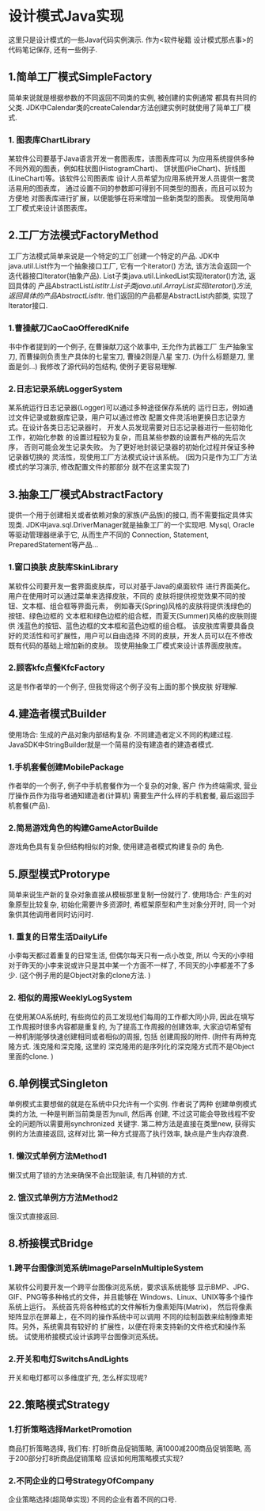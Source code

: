 # 设计模式Java实现
这里只是设计模式的一些Java代码实例演示. 
作为<软件秘籍 设计模式那点事>的代码笔记保存, 还有一些例子. 
## 1.简单工厂模式SimpleFactory
简单来说就是根据参数的不同返回不同类的实例, 被创建的实例通常
都具有共同的父类. 
JDK中Calendar类的createCalendar方法创建实例时就使用了简单工厂模式. 
### 1. 图表库ChartLibrary
某软件公司要基于Java语言开发一套图表库，该图表库可以
为应用系统提供多种不同外观的图表，例如柱状图(HistogramChart)、
饼状图(PieChart)、折线图(LineChart)等。该软件公司图表库
设计人员希望为应用系统开发人员提供一套灵活易用的图表库，
通过设置不同的参数即可得到不同类型的图表，而且可以较为方便地
对图表库进行扩展，以便能够在将来增加一些新类型的图表。
现使用简单工厂模式来设计该图表库。

## 2.工厂方法模式FactoryMethod
工厂方法模式简单来说是一个特定的工厂创建一个特定的产品. 
JDK中java.util.List作为一个抽象接口工厂, 它有一个iterator()
方法, 该方法会返回一个迭代器接口Iterator(抽象产品). 
List子类java.util.LinkedList实现iterator()方法, 返回具体的
产品AbstractList$ListItr. 
List子类java.util.ArrayList实现iterator()方法, 返回具体的
产品AbstractList$Itr. 
他们返回的产品都是AbstractList内部类, 实现了Iterator接口. 
### 1.曹操献刀CaoCaoOfferedKnife
书中作者提到的一个例子, 在曹操献刀这个故事中, 王允作为武器工厂
生产抽象宝刀, 而曹操则负责生产具体的七星宝刀, 曹操2则是八星
宝刀. (为什么标题是刀, 里面是剑...)
我修改了源代码的包结构, 使例子更容易理解. 
### 2.日志记录系统LoggerSystem
某系统运行日志记录器(Logger)可以通过多种途径保存系统的
运行日志，例如通过文件记录或数据库记录，用户可以通过修改
配置文件灵活地更换日志记录方式。在设计各类日志记录器时，
开发人员发现需要对日志记录器进行一些初始化工作，初始化参数
的设置过程较为复杂，而且某些参数的设置有严格的先后次序，
否则可能会发生记录失败。
为了更好地封装记录器的初始化过程并保证多种记录器切换的
灵活性，现使用工厂方法模式设计该系统。
(因为只是作为工厂方法模式的学习演示, 修改配置文件的那部分
就不在这里实现了)

## 3.抽象工厂模式AbstractFactory
提供一个用于创建相关或者依赖对象的家族(产品族)的接口, 
而不需要指定具体实现类. 
JDK中java.sql.DriverManager就是抽象工厂的一个实现吧. 
Mysql, Oracle等驱动管理器继承于它, 从而生产不同的
Connection, Statement, PreparedStatement等产品…
### 1.窗口换肤 皮肤库SkinLibrary
某软件公司要开发一套界面皮肤库，可以对基于Java的桌面软件
进行界面美化。用户在使用时可以通过菜单来选择皮肤，不同的
皮肤将提供视觉效果不同的按钮、文本框、组合框等界面元素，
例如春天(Spring)风格的皮肤将提供浅绿色的按钮、绿色边框的
文本框和绿色边框的组合框，而夏天(Summer)风格的皮肤则提供
浅蓝色的按钮、蓝色边框的文本框和蓝色边框的组合框。
该皮肤库需要具备良好的灵活性和可扩展性，用户可以自由选择
不同的皮肤，开发人员可以在不修改既有代码的基础上增加新的皮肤。
现使用抽象工厂模式来设计该界面皮肤库。
### 2.顾客kfc点餐KfcFactory
这是书作者举的一个例子, 但我觉得这个例子没有上面的那个换皮肤
好理解. 

## 4.建造者模式Builder
使用场合: 生成的产品对象内部结构复杂. 不同建造者定义不同的构建过程. 
JavaSDK中StringBuilder就是一个简易的没有建造者的建造者模式. 
### 1.手机套餐创建MobilePackage
作者举的一个例子, 例子中手机套餐作为一个复杂的对象, 客户
作为终端需求, 营业厅操作员作为指导者通知建造者(计算机)
需要生产什么样的手机套餐, 最后返回手机套餐(产品). 
### 2.简易游戏角色的构建GameActorBuilde
游戏角色具有复杂但结构相似的对象, 使用建造者模式构建复杂的
角色.

## 5.原型模式Protorype
简单来说生产新的复杂对象直接从模板那里复制一份就行了. 
使用场合: 产生的对象原型比较复杂, 初始化需要许多资源时, 
希框架原型和产生对象分开时, 同一个对象供其他调用者同时访问时. 
### 1. 重复的日常生活DailyLife
小李每天都过着重复的日常生活, 但偶尔每天只有一点小改变, 所以
今天的小李相对于昨天的小李来说或许只是其中某一个方面不一样了, 
不同天的小李都差不了多少. (这个例子用的是Object对象的clone方法. )
### 2. 相似的周报WeeklyLogSystem
在使用某OA系统时, 有些岗位的员工发现他们每周的工作都大同小异, 
因此在填写工作周报时很多内容都是重复的, 为了提高工作周报的创建效率, 
大家迫切希望有一种机制能够快速创建相同或者相似的周报, 包括
创建周报的附件. (附件有两种克隆方式. 浅克隆和深克隆, 这里的
深克隆用的是序列化的深克隆方式而不是Object里面的clone. )

## 6.单例模式Singleton
单例模式主要想做的就是在系统中只允许有一个实例. 作者说了两种
创建单例模式类的方法, 一种是判断当前类是否为null, 然后再
创建, 不过这可能会导致线程不安全的问题所以需要用synchronized
关键字. 
第二种方法是直接在类里new, 获得实例的方法直接返回, 这样对比
第一种方式提高了执行效率, 缺点是产生内存浪费. 
### 1. 懒汉式单例方法Method1
懒汉式用了锁的方法来确保不会出现脏读, 有几种锁的方式. 
### 2. 饿汉式单例方方法Method2
饿汉式直接返回. 

## 8.桥接模式Bridge
### 1.跨平台图像浏览系统ImageParseInMultipleSystem
某软件公司要开发一个跨平台图像浏览系统，要求该系统能够
显示BMP、JPG、GIF、PNG等多种格式的文件，并且能够在
Windows、Linux、UNIX等多个操作系统上运行。
系统首先将各种格式的文件解析为像素矩阵(Matrix)，
然后将像素矩阵显示在屏幕上，在不同的操作系统中可以调用
不同的绘制函数来绘制像素矩阵。另外，系统需具有较好的
扩展性，以便在将来支持新的文件格式和操作系统。
试使用桥接模式设计该跨平台图像浏览系统。
### 2.开关和电灯SwitchsAndLights
开关和电灯都可以多维度扩充, 怎么样实现呢?

## 22.策略模式Strategy
### 1.打折策略选择MarketPromotion
商品打折策略选择, 我们有: 打8折商品促销策略, 
满1000减200商品促销策略, 高于200部分打8折商品促销策略
应该如何用策略模式实现?
### 2.不同企业的口号StrategyOfCompany
企业策略选择(超简单实现)
不同的企业有着不同的口号.



